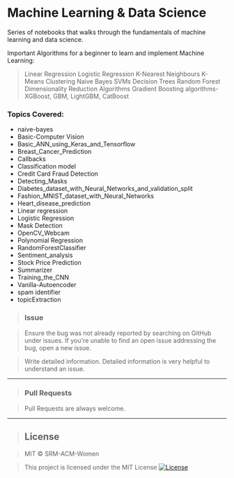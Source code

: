 # Machine Learning & Data Science
Series of notebooks that walks through the fundamentals of machine learning and data science.

Important Algorithms for a beginner to learn and implement Machine Learning:
  > Linear Regression
  > Logistic Regression
  > K-Nearest Neighbours
  > K-Means Clustering
  > Naive Bayes
  > SVMs
  > Decision Trees
  > Random Forest
  > Dimensionality Reduction Algorithms
  > Gradient Boosting algorithms- XGBoost, GBM, LightGBM, CatBoost
  
### Topics Covered:

- naive-bayes
- Basic-Computer Vision 
- Basic_ANN_using_Keras_and_Tensorflow
- Breast_Cancer_Prediction
- Callbacks
- Classification model
- Credit Card Fraud Detection
- Detecting_Masks
- Diabetes_dataset_with_Neural_Networks_and_validation_split
- Fashion_MNIST_dataset_with_Neural_Networks
- Heart_disease_prediction
- Linear regression
- Logistic Regression
- Mask Detection
- OpenCV_Webcam
- Polynomial Regression
- RandomForestClassifier
- Sentiment_analysis
- Stock Price Prediction
- Summarizer
- Training_the_CNN
- Vanilla-Autoencoder
- spam identifier
- topicExtraction


> ### Issue 

> Ensure the bug was not already reported by searching on GitHub under issues. If you're unable to find an open issue addressing the bug, open a new issue.

> Write detailed information. Detailed information is very helpful to understand an issue.

---

> ### Pull Requests

> Pull Requests are always welcome.

---

> ## License

> MIT © SRM-ACM-Women

> This project is licensed under the MIT License 
[![License](http://img.shields.io/:license-mit-blue.svg?style=flat-square)](http://badges.mit-license.org)

